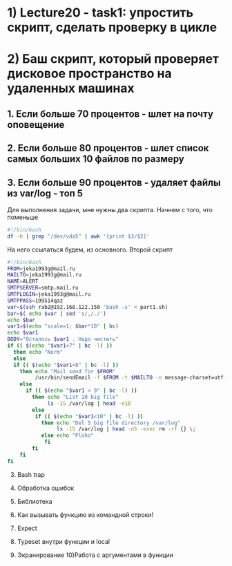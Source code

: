 # 1) Lecture20 - task1: упростить скрипт, сделать проверку в цикле




# 2) Баш скрипт, который проверяет дисковое пространство на удаленных машинах
  ##  1. Если больше 70 процентов - шлет на почту оповещение
  ##  2. Если больше 80 процентов - шлет список самых больших 10 файлов по размеру
  ##  3. Если больше 90 процентов - удаляет файлы из var/log - топ 5

Для выполнения задачи, мне нужны два скрипта. Начнем с того, что поменьше 
```bash
#!/bin/bash
df -h | grep "/dev/vda5" | awk '{print $3/$2}' 
```
На него ссылаться будем, из основного.
Второй скрипт
```bash
#!/bin/bash 
FROM=jeka1993g@mail.ru
MAILTO=jeka1993g@mail.ru 
NAME=ALERT
SMTPSERVER=smtp.mail.ru
SMTPLOGIN=jeka1993g@mail.ru 
SMTPPASS=199514qaz
var=$(ssh rab2@192.168.122.150 'bash -s' < part1.sh) 
bar=$( echo $var | sed 's/,/./')
echo $bar
var1=$(echo "scale=1; $bar*10" | bc)
echo $var1
BODY="Осталось $var1 . Надо чистить"
if (( $(echo "$var1<7" | bc -l) ))
  then echo "Norm"
  else 
  if (( $(echo "$var1<8" | bc -l) ))
    then echo "Mail send for $FROM"
         /usr/bin/sendEmail -f $FROM -t $MAILTO -o message-charset=utf-8  -u $NAME -m $BODY -s $SMTPSERVER -o tls=yes -xu $SMTPLOGIN -xp $SMTPPASS
    else
      if (( $(echo "$var1 < 9" | bc -l) ))
        then echo "List 10 big file"
             ls -1S /var/log | head -n10
        else 
         if (( $(echo "$var1<10" | bc -l) ))
           then echo "Del 5 big file directory /var/log"
                ls -1S /var/log | head -n5 -exec rm -rf {} \;
           else echo "Ploho"
            fi
        fi
    fi
fi
```

3) Bash trap


4) Обработка ошибок
5) Библиотека
6) Как вызывать функцию из командной строки!
7) Expect
8) Typeset внутри функции  и local 
9) Экранирование
10)Работа с аргументами в функции